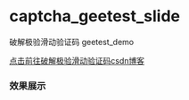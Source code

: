 # captcha_geetest_slide
破解极验滑动验证码 geetest_demo

[点击前往破解极验滑动验证码csdn博客](https://blog.csdn.net/qq_38534107/article/details/89879260)

### 效果展示
